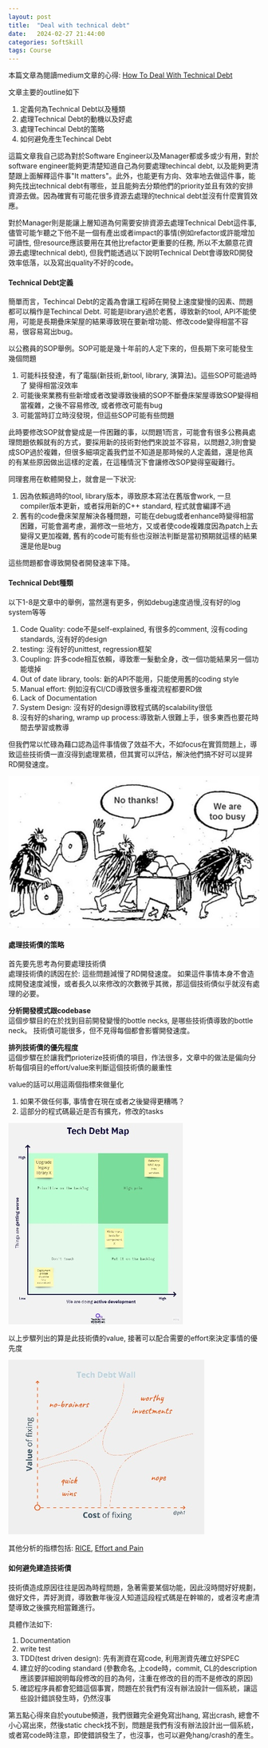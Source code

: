 ```yaml
---
layout: post
title:  "Deal with technical debt"
date:   2024-02-27 21:44:00
categories: SoftSkill
tags: Course
---
```


本篇文章為閱讀medium文章的心得: [How To Deal With Technical Debt
](https://medium.com/@techworldwithmilan/how-to-deal-with-technical-debt-b0065c1a794d)

文章主要的outline如下<br />
1. 定義何為Technical Debt以及種類
2. 處理Technical Debt的動機以及好處
3. 處理Techincal Debt的策略
4. 如何避免產生Techincal Debt

這篇文章我自己認為對於Software Engineer以及Manager都或多或少有用，對於software engineer能夠更清楚知道自己為何要處理techincal debt, 以及能夠更清楚跟上面解釋這件事"It matters"。此外，也能更有方向、效率地去做這件事，能夠先找出technical debt有哪些，並且能夠去分類他們的priority並且有效的安排資源去做。因為確實有可能花很多資源去處理的technical debt並沒有什麼實質效應。

對於Manager則是能讓上層知道為何需要安排資源去處理Technical Debt這件事, 儘管可能乍聽之下他不是一個有產出或者impact的事情(例如refactor或許能增加可讀性, 但resource應該要用在其他比refactor更重要的任務, 所以不太願意花資源去處理technical debt), 但我們能透過以下說明Technical Debt會導致RD開發效率低落，以及寫出quality不好的code。

#### Technical Debt定義

簡單而言，Techincal Debt的定義為會讓工程師在開發上速度變慢的因素、問題都可以稱作是Techincal Debt.  可能是library過於老舊，導致新的tool, API不能使用，可能是長期疊床架屋的結果導致現在要新增功能、修改code變得相當不容易，很容易寫出bug。

以公務員的SOP舉例。SOP可能是幾十年前的人定下來的，但長期下來可能發生幾個問題

1. 可能科技發達，有了電腦(新技術,新tool, library, 演算法)。這些SOP可能過時了 變得相當沒效率
2. 可能後來業務有些新增或者改變導致後續的SOP不斷疊床架屋導致SOP變得相當複雜，之後不容易修改, 或者修改可能有bug
3. 可能當時訂立時沒發現，但這些SOP可能有些問題

此時要修改SOP就會變成是一件困難的事，以問題1而言，可能會有很多公務員處理問題依賴就有的方式，要採用新的技術對他們來說並不容易，以問題2,3則會變成SOP過於複雜，但很多細項定義我們並不知道是那時候的人定義錯，還是他真的有某些原因做出這樣的定義，在這種情況下會讓修改SOP變得窒礙難行。

同理套用在軟體開發上，就會是一下狀況: <br />
1. 因為依賴過時的tool, library版本，導致原本寫法在舊版會work, 一旦compiler版本更新，或者採用新的C++ standard, 程式就會編譯不過
2. 舊有的code疊床架屋解決各種問題，可能在debug或者enhance時變得相當困難，可能會漏考慮，漏修改一些地方，又或者使code複雜度因為patch上去變得又更加複雜, 舊有的code可能有些也沒辦法判斷是當初預期就這樣的結果還是他是bug

這些問題都會導致開發者開發速率下降。

#### Technical Debt種類

以下1-8是文章中的舉例，當然還有更多，例如debug速度過慢,沒有好的log system等等

1. Code Quality: code不是self-explained, 有很多的comment, 沒有coding standards, 沒有好的design
2. testing: 沒有好的unittest, regression框架
3. Coupling: 許多code相互依賴，導致牽一髮動全身，改一個功能結果另一個功能壞掉
4. Out of date library, tools: 新的API不能用，只能使用舊的coding style
5. Manual effort: 例如沒有CI/CD導致很多重複流程都要RD做
6. Lack of Documentation
7. System Design: 沒有好的design導致程式碼的scalability很低
8. 沒有好的sharing, wramp up process:導致新人很難上手，很多東西也要花時間去學習或教導

但我們常以忙碌為藉口認為這件事情做了效益不大，不如focus在實質問題上，導致這些技術債一直沒得到處理累積，但其實可以評估，解決他們搞不好可以提昇RD開發速度。

![](/assets/images/notes/SoftSkill/1.jpg)

#### 處理技術債的策略

首先要先思考為何要處理技術債<br />
處理技術債的誘因在於: 這些問題減慢了RD開發速度。 如果這件事情本身不會造成開發速度減慢，或者長久以來修改的次數微乎其微，那這個技術債似乎就沒有處理的必要。

**分析開發模式跟codebase**<br />
這個步驟目的在於找到目前開發變慢的bottle necks, 是哪些技術債導致的bottle neck。 技術債可能很多，但不見得每個都會影響開發速度。

**排列技術債的優先程度**<br />
這個步驟在於讓我們prioterize技術債的項目，作法很多，文章中的做法是偏向分析每個項目的effort/value來判斷這個技術債的嚴重性

value的話可以用這兩個指標來做量化<br />
1. 如果不做任何事, 事情會在現在或者之後變得更糟嗎？
2. 這部分的程式碼最近是否有擴充，修改的tasks

![](/assets/images/notes/SoftSkill/2.jpg)

以上步驟列出的算是此技術債的value, 接著可以配合需要的effort來決定事情的優先度

![](/assets/images/notes/SoftSkill/3.jpg)

其他分析的指標包括: [RICE](https://www.wrike.com/blog/rice-scoring-framework-explained/), [Effort and Pain](https://blog.thepete.net/blog/2020/12/01/tech-debt-walls/)

#### 如何避免建造技術債

技術債造成原因往往是因為時程問題，急著需要某個功能，因此沒時間好好規劃，做好文件，弄好測資，導致數年後沒人知道這段程式碼是在幹嘛的，或者沒考慮清楚導致之後擴充相當難進行。

具體作法如下:<br />
1. Documentation
2. write test
3. TDD(test driven design): 先有測資在寫code, 利用測資先確立好SPEC
4. 建立好的coding standard (參數命名, 上code時，commit, CL的description應該要詳細說明每段修改的目的為何，注重在修改的目的而不是修改的原因)
5. 確認程序員都會犯錯這個事實，問題在於我們有沒有辦法設計一個系統，讓這些設計錯誤發生時，仍然沒事

第五點心得來自於youtube頻道，我們很難完全避免寫出hang, 寫出crash, 總會不小心寫出來，然後static check找不到，問題是我們有沒有辦法設計出一個系統，或者寫code時注意，即使錯誤發生了，也沒事，也可以避免hang/crash的產生。